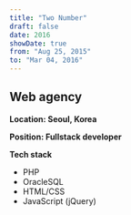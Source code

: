 ```yaml
---
title: "Two Number"
draft: false
date: 2016
showDate: true
from: "Aug 25, 2015"
to: "Mar 04, 2016"
---
```


## Web agency

**Location: Seoul, Korea**

**Position: Fullstack developer**

**Tech stack**

- PHP
- OracleSQL
- HTML/CSS
- JavaScript (jQuery)
